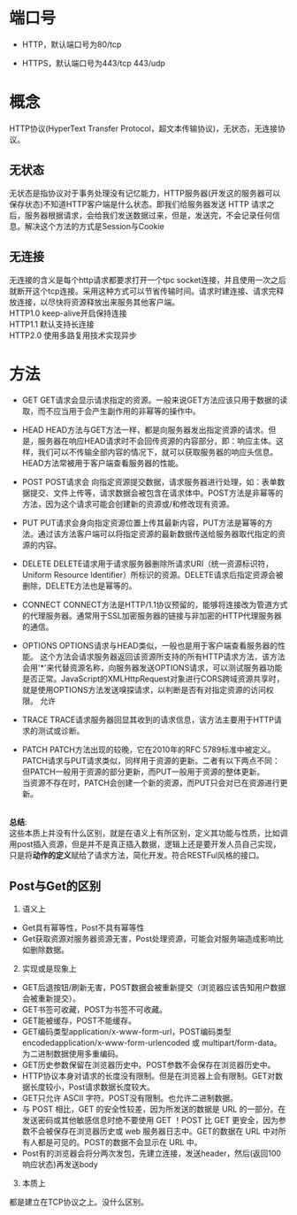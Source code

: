 # 端口号

- HTTP，默认端口号为80/tcp

- HTTPS，默认端口号为443/tcp  443/udp

# 概念

HTTP协议(HyperText Transfer Protocol，超文本传输协议)，无状态，无连接协议。

## 无状态

无状态是指协议对于事务处理没有记忆能力，HTTP服务器(开发这的服务器可以保存状态)不知道HTTP客户端是什么状态。即我们给服务器发送 HTTP 请求之后，服务器根据请求，会给我们发送数据过来，但是，发送完，不会记录任何信息。解决这个方法的方式是Session与Cookie

## 无连接

无连接的含义是每个http请求都要求打开一个tpc socket连接，并且使用一次之后就断开这个tcp连接。采用这种方式可以节省传输时间。请求时建连接、请求完释放连接，以尽快将资源释放出来服务其他客户端。
<br>HTTP1.0 keep-alive开启保持连接
<br>HTTP1.1 默认支持长连接
<br>HTTP2.0 使用多路复用技术实现异步 

# 方法

- GET
  GET请求会显示请求指定的资源。一般来说GET方法应该只用于数据的读取，而不应当用于会产生副作用的非幂等的操作中。
- HEAD
  HEAD方法与GET方法一样，都是向服务器发出指定资源的请求。但是，服务器在响应HEAD请求时不会回传资源的内容部分，即：响应主体。这样，我们可以不传输全部内容的情况下，就可以获取服务器的响应头信息。HEAD方法常被用于客户端查看服务器的性能。
- POST
  POST请求会 向指定资源提交数据，请求服务器进行处理，如：表单数据提交、文件上传等，请求数据会被包含在请求体中。POST方法是非幂等的方法，因为这个请求可能会创建新的资源或/和修改现有资源。

- PUT
  PUT请求会身向指定资源位置上传其最新内容，PUT方法是幂等的方法。通过该方法客户端可以将指定资源的最新数据传送给服务器取代指定的资源的内容。

- DELETE
  DELETE请求用于请求服务器删除所请求URI（统一资源标识符，Uniform Resource Identifier）所标识的资源。DELETE请求后指定资源会被删除，DELETE方法也是幂等的。

- CONNECT
  CONNECT方法是HTTP/1.1协议预留的，能够将连接改为管道方式的代理服务器。通常用于SSL加密服务器的链接与非加密的HTTP代理服务器的通信。

- OPTIONS
  OPTIONS请求与HEAD类似，一般也是用于客户端查看服务器的性能。 这个方法会请求服务器返回该资源所支持的所有HTTP请求方法，该方法会用'*'来代替资源名称，向服务器发送OPTIONS请求，可以测试服务器功能是否正常。JavaScript的XMLHttpRequest对象进行CORS跨域资源共享时，就是使用OPTIONS方法发送嗅探请求，以判断是否有对指定资源的访问权限。 允许

- TRACE
  TRACE请求服务器回显其收到的请求信息，该方法主要用于HTTP请求的测试或诊断。
- PATCH
  PATCH方法出现的较晚，它在2010年的RFC 5789标准中被定义。PATCH请求与PUT请求类似，同样用于资源的更新。二者有以下两点不同：
  但PATCH一般用于资源的部分更新，而PUT一般用于资源的整体更新。
  <br>当资源不存在时，PATCH会创建一个新的资源，而PUT只会对已在资源进行更新。

<br>**总结**:
<br>这些本质上并没有什么区别，就是在语义上有所区别，定义其功能与性质，比如调用post插入资源，但是并不是真正插入数据，逻辑上还是要开发人员自己实现，只是将**动作的定义**赋给了请求方法，简化开发。符合RESTFul风格的接口。

## Post与Get的区别

1. 语义上

- Get具有幂等性，Post不具有幂等性
- Get获取资源对服务器资源无害，Post处理资源，可能会对服务端造成影响比如删除数据。

2. 实现或是现象上

- GET后退按钮/刷新无害，POST数据会被重新提交（浏览器应该告知用户数据会被重新提交）。
- GET书签可收藏，POST为书签不可收藏。
- GET能被缓存，POST不能缓存。
- GET编码类型application/x-www-form-url，POST编码类型encodedapplication/x-www-form-urlencoded 或 multipart/form-data。为二进制数据使用多重编码。
- GET历史参数保留在浏览器历史中。POST参数不会保存在浏览器历史中。
- HTTP协议本身对请求的长度没有限制。但是在浏览器上会有限制。GET对数据长度较小，Post请求数据长度较大。
- GET只允许 ASCII 字符。POST没有限制。也允许二进制数据。
- 与 POST 相比，GET 的安全性较差，因为所发送的数据是 URL 的一部分。在发送密码或其他敏感信息时绝不要使用 GET ！POST 比 GET 更安全，因为参数不会被保存在浏览器历史或 web 服务器日志中。GET的数据在 URL 中对所有人都是可见的。POST的数据不会显示在 URL 中。
- Post有的浏览器会将分两次发包，先建立连接，发送header，然后(返回100响应状态)再发送body

3. 本质上

都是建立在TCP协议之上。没什么区别。

